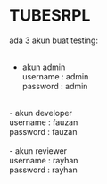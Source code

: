# TUBESRPL
ada 3 akun buat testing:<br />
<br />
- akun admin<br />
username : admin<br />
password : admin<br />
<br />
- akun developer<br />
username : fauzan<br />
password : fauzan<br />
<br />
- akun reviewer<br />
username : rayhan<br />
password : rayhan<br />
